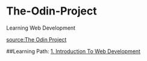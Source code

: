 # The-Odin-Project
Learning Web Development

[source:The Odin Project](http://www.theodinproject.com/)

##Learning Path:
[1. Introduction To Web Development](http://www.theodinproject.com/introduction-to-web-development)